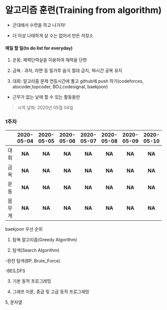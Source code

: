 # 알고리즘 훈련(Training from algorithm)

* 군대에서 수련을 하고 나가자!

* 더 이상 나태하게 살 수는 없어서 만든 저장소




#### 매일 할 일(to do list for everyday)

  1. 운동: 체력단력실을 이용하여 체력을 단련
  
  2. 금욕 : 과자, 라면 등 밀가루 음식 절대 금지, 16시간 공복 유지
  
  3. 대회: 알고리즘 문제 연등시간에 풀고 github에 push 하기(codeforces, atocoder,topcoder, BOJ,codesignal, baekjoon)

  * 근무가 없는 날에 할 수 있는 활동들만
  
> 시작 날짜: 2020년 05월 04일
### 1주차
||2020-05-04|2020-05-05|2020-05-06|2020-05-07|2020-05-08|2020-05-09|2020-05-10|
|---|:------:|:---:|:---:|:---:|:---:|:---:|:---:|
|대회|**NA**|**NA**|**NA**|**NA**|**NA**|**NA**|**NA**|
|금욕|**NA**|**NA**|**NA**|**NA**|**NA**|**NA**|**NA**|
|운동|**NA**|**NA**|**NA**|**NA**|**NA**|**NA**|**NA**|
|몸무게|**NA**|**NA**|**NA**|**NA**|**NA**|**NA**|**NA**|


baekjoon 우선 순위

1. 탐욕 알고리즘(Greedy Algorithm)

2. 탐색(Search Algorithm)

-완전 탐색(BP, Brute_Force)

-BES,DFS

3. 기본 동적 프로그래밍

4. 그래프 이론, 중급 및 고급 동적 프로그래밍

5, 문자열
